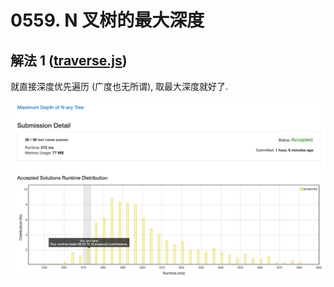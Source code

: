# 0559. N 叉树的最大深度

## 解法 1 ([traverse.js](./traverse.js))

就直接深度优先遍历 (广度也无所谓), 取最大深度就好了.

![成绩](./assets/traverse.png)
